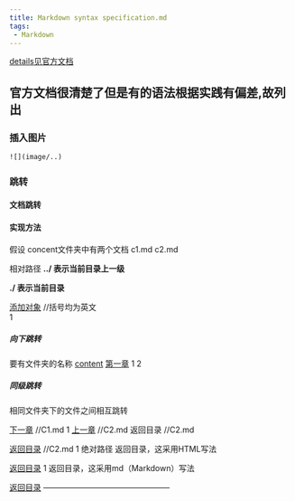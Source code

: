 ```yaml
---
title: Markdown syntax specification.md
tags:
 - Markdown
---
```


[details见官方文档](https://www.markdown.xyz/basic-syntax/)

## 官方文档很清楚了但是有的语法根据实践有偏差,故列出

### 插入图片

```html
![](image/..)
```

### 跳转

#### 文档跳转

#### 实现方法

假设
concent文件夹中有两个文档
c1.md
c2.md

相对路径
**../ 表示当前目录上一级**

**./ 表示当前目录**

[添加对象](绝对路径)   //括号均为英文  
1

##### 向下跳转

要有文件夹的名称
[content](/content)
[第一章](/content/C1.md)
1
2

##### 同级跳转

相同文件夹下的文件之间相互跳转

[下一章](./C2.md) 	//C1.md
1
[上一章](./C1.md)  //C2.md
返回目录 //C2.md

[返回目录](../README.md) //C2.md
1
绝对路径
返回目录，这采用HTML写法

<a href="https://github.com/BackMountainDevil/The-C-Programming-Language#the-c-programming-language">返回目录</a>
1
返回目录，这采用md（Markdown）写法

[返回目录](https://github.com/BackMountainDevil/The-C-Programming-Language#the-c-programming-language)
————————————————

